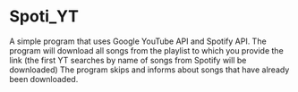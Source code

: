# Spoti_YT
A simple program that uses Google YouTube API and Spotify API. The program will download all songs from the playlist to which you provide the link (the first YT searches by name of songs from Spotify will be downloaded)
The program skips and informs about songs that have already been downloaded.
